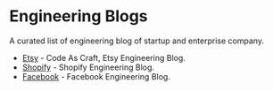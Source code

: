 # Engineering Blogs
A curated list of engineering blog of startup and enterprise company.

* [Etsy](https://codeascraft.com/) - Code As Craft, Etsy Engineering Blog.
* [Shopify](http://www.shopify.com/technology) - Shopify Engineering Blog.
* [Facebook](https://code.facebook.com/posts/) - Facebook Engineering Blog.
